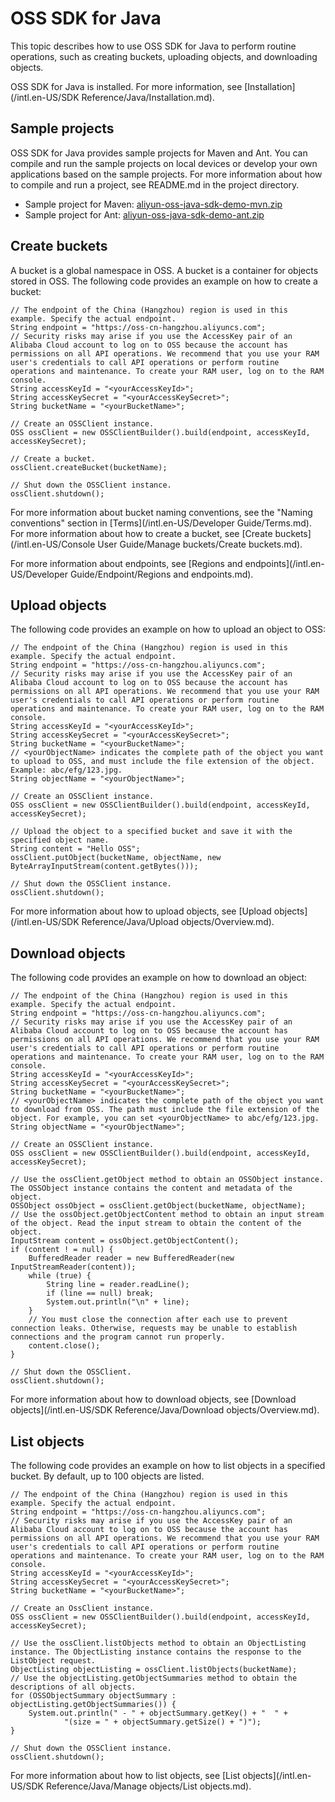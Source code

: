 # OSS SDK for Java

This topic describes how to use OSS SDK for Java to perform routine operations, such as creating buckets, uploading objects, and downloading objects.

OSS SDK for Java is installed. For more information, see [Installation](/intl.en-US/SDK Reference/Java/Installation.md).

## Sample projects

OSS SDK for Java provides sample projects for Maven and Ant. You can compile and run the sample projects on local devices or develop your own applications based on the sample projects. For more information about how to compile and run a project, see README.md in the project directory.

-   Sample project for Maven: [aliyun-oss-java-sdk-demo-mvn.zip](https://gosspublic.alicdn.com/sdks/java/aliyun-oss-java-sdk-demo-mvn-3.10.2.zip)
-   Sample project for Ant: [aliyun-oss-java-sdk-demo-ant.zip](https://gosspublic.alicdn.com/sdks/java/aliyun-oss-java-sdk-demo-ant-3.10.2.zip)

## Create buckets

A bucket is a global namespace in OSS. A bucket is a container for objects stored in OSS. The following code provides an example on how to create a bucket:

```
// The endpoint of the China (Hangzhou) region is used in this example. Specify the actual endpoint.
String endpoint = "https://oss-cn-hangzhou.aliyuncs.com";
// Security risks may arise if you use the AccessKey pair of an Alibaba Cloud account to log on to OSS because the account has permissions on all API operations. We recommend that you use your RAM user's credentials to call API operations or perform routine operations and maintenance. To create your RAM user, log on to the RAM console.
String accessKeyId = "<yourAccessKeyId>";
String accessKeySecret = "<yourAccessKeySecret>";
String bucketName = "<yourBucketName>";

// Create an OSSClient instance.
OSS ossClient = new OSSClientBuilder().build(endpoint, accessKeyId, accessKeySecret);

// Create a bucket.
ossClient.createBucket(bucketName);

// Shut down the OSSClient instance.
ossClient.shutdown();            
```

For more information about bucket naming conventions, see the "Naming conventions" section in [Terms](/intl.en-US/Developer Guide/Terms.md). For more information about how to create a bucket, see [Create buckets](/intl.en-US/Console User Guide/Manage buckets/Create buckets.md).

For more information about endpoints, see [Regions and endpoints](/intl.en-US/Developer Guide/Endpoint/Regions and endpoints.md).

## Upload objects

The following code provides an example on how to upload an object to OSS:

```
// The endpoint of the China (Hangzhou) region is used in this example. Specify the actual endpoint.
String endpoint = "https://oss-cn-hangzhou.aliyuncs.com";
// Security risks may arise if you use the AccessKey pair of an Alibaba Cloud account to log on to OSS because the account has permissions on all API operations. We recommend that you use your RAM user's credentials to call API operations or perform routine operations and maintenance. To create your RAM user, log on to the RAM console.
String accessKeyId = "<yourAccessKeyId>";
String accessKeySecret = "<yourAccessKeySecret>";
String bucketName = "<yourBucketName>";
// <yourObjectName> indicates the complete path of the object you want to upload to OSS, and must include the file extension of the object. Example: abc/efg/123.jpg.
String objectName = "<yourObjectName>";

// Create an OSSClient instance.
OSS ossClient = new OSSClientBuilder().build(endpoint, accessKeyId, accessKeySecret);

// Upload the object to a specified bucket and save it with the specified object name.
String content = "Hello OSS";
ossClient.putObject(bucketName, objectName, new ByteArrayInputStream(content.getBytes()));

// Shut down the OSSClient instance.
ossClient.shutdown();            
```

For more information about how to upload objects, see [Upload objects](/intl.en-US/SDK Reference/Java/Upload objects/Overview.md).

## Download objects

The following code provides an example on how to download an object:

```
// The endpoint of the China (Hangzhou) region is used in this example. Specify the actual endpoint.
String endpoint = "https://oss-cn-hangzhou.aliyuncs.com";
// Security risks may arise if you use the AccessKey pair of an Alibaba Cloud account to log on to OSS because the account has permissions on all API operations. We recommend that you use your RAM user's credentials to call API operations or perform routine operations and maintenance. To create your RAM user, log on to the RAM console.
String accessKeyId = "<yourAccessKeyId>";
String accessKeySecret = "<yourAccessKeySecret>";
String bucketName = "<yourBucketName>";
// <yourObjectName> indicates the complete path of the object you want to download from OSS. The path must include the file extension of the object. For example, you can set <yourObjectName> to abc/efg/123.jpg.
String objectName = "<yourObjectName>";

// Create an OSSClient instance.
OSS ossClient = new OSSClientBuilder().build(endpoint, accessKeyId, accessKeySecret);

// Use the ossClient.getObject method to obtain an OSSObject instance. The OSSObject instance contains the content and metadata of the object.
OSSObject ossObject = ossClient.getObject(bucketName, objectName);
// Use the ossObject.getObjectContent method to obtain an input stream of the object. Read the input stream to obtain the content of the object.
InputStream content = ossObject.getObjectContent();
if (content ! = null) {
    BufferedReader reader = new BufferedReader(new InputStreamReader(content));
    while (true) {
        String line = reader.readLine();
        if (line == null) break;
        System.out.println("\n" + line);
    }
    // You must close the connection after each use to prevent connection leaks. Otherwise, requests may be unable to establish connections and the program cannot run properly.
    content.close();
}

// Shut down the OSSClient.
ossClient.shutdown();            
```

For more information about how to download objects, see [Download objects](/intl.en-US/SDK Reference/Java/Download objects/Overview.md).

## List objects

The following code provides an example on how to list objects in a specified bucket. By default, up to 100 objects are listed.

```
// The endpoint of the China (Hangzhou) region is used in this example. Specify the actual endpoint.
String endpoint = "https://oss-cn-hangzhou.aliyuncs.com";
// Security risks may arise if you use the AccessKey pair of an Alibaba Cloud account to log on to OSS because the account has permissions on all API operations. We recommend that you use your RAM user's credentials to call API operations or perform routine operations and maintenance. To create your RAM user, log on to the RAM console.
String accessKeyId = "<yourAccessKeyId>";
String accessKeySecret = "<yourAccessKeySecret>";
String bucketName = "<yourBucketName>";

// Create an OssClient instance.
OSS ossClient = new OSSClientBuilder().build(endpoint, accessKeyId, accessKeySecret);

// Use the ossClient.listObjects method to obtain an ObjectListing instance. The ObjectListing instance contains the response to the ListObject request.
ObjectListing objectListing = ossClient.listObjects(bucketName);
// Use the objectListing.getObjectSummaries method to obtain the descriptions of all objects.
for (OSSObjectSummary objectSummary : objectListing.getObjectSummaries()) {
    System.out.println(" - " + objectSummary.getKey() + "  " +
            "(size = " + objectSummary.getSize() + ")");
}

// Shut down the OSSClient instance.
ossClient.shutdown();            
```

For more information about how to list objects, see [List objects](/intl.en-US/SDK Reference/Java/Manage objects/List objects.md).

